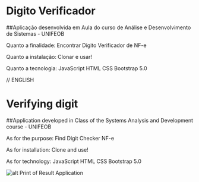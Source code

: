 # Digito Verificador
##Aplicação desenvolvida em Aula do curso de Análise e Desenvolvimento de Sistemas - UNIFEOB

Quanto a finalidade:
 Encontrar Digito Verificador de NF-e

Quanto a instalação:
 Clonar e usar!

Quanto a tecnologia:
 JavaScript
 HTML
 CSS
 Bootstrap 5.0
 
 // ENGLISH
 
# Verifying digit
##Application developed in Class of the Systems Analysis and Development course - UNIFEOB

As for the purpose:
  Find Digit Checker NF-e

As for installation:
  Clone and use!

As for technology:
  JavaScript
  HTML
  CSS
  Bootstrap 5.0
  
  ![alt Print of Result Application](digito-verificador/result.PNG)
